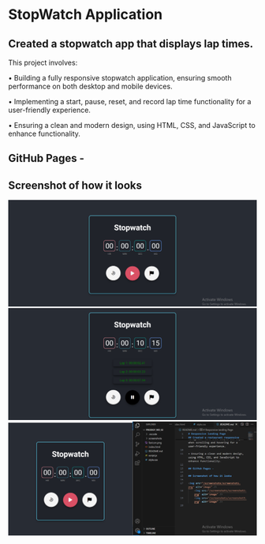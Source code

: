 # StopWatch Application

## Created a stopwatch app that displays lap times.

This project involves:

• Building a fully responsive stopwatch application, ensuring smooth performance on both desktop and mobile devices.

• Implementing a start, pause, reset, and record lap time functionality for a user-friendly experience.

• Ensuring a clean and modern design, using HTML, CSS, and JavaScript to enhance functionality.

## GitHub Pages -

## Screenshot of how it looks

<img src="/screenshots/screenshot1.png" alt="image" />
    <img src="/screenshots/screenshot2.png" alt="image" />
    <img src="/screenshots/screenshot3.png" alt="image" />
